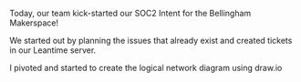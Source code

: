 Today, our team kick-started our SOC2 Intent for the Bellingham Makerspace!

We started out by planning the issues that already exist and created tickets in our Leantime server.

I pivoted and started to create the logical network diagram using draw.io

